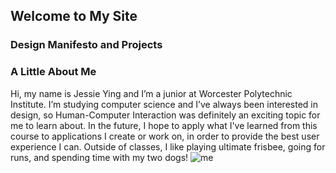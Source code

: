 ## Welcome to My Site

 

### Design Manifesto and Projects


### A Little About Me

Hi, my name is Jessie Ying and I’m a junior at Worcester Polytechnic Institute. I’m studying computer science and I’ve always been interested in design, so Human-Computer Interaction was definitely an exciting topic for me to learn about. In the future, I hope to apply what I've learned from this course to applications I create or work on, in order to provide the best user experience I can. Outside of classes, I like playing ultimate frisbee, going for runs, and spending time with my two dogs! 
![me](https://github.com/jessieying/design-manifesto/images/jessie-ying.png)




